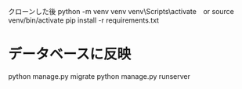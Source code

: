 クローンした後
python -m venv venv
venv\Scripts\activate　or source venv/bin/activate
pip install -r requirements.txt
# データベースに反映
python manage.py migrate
python manage.py runserver
